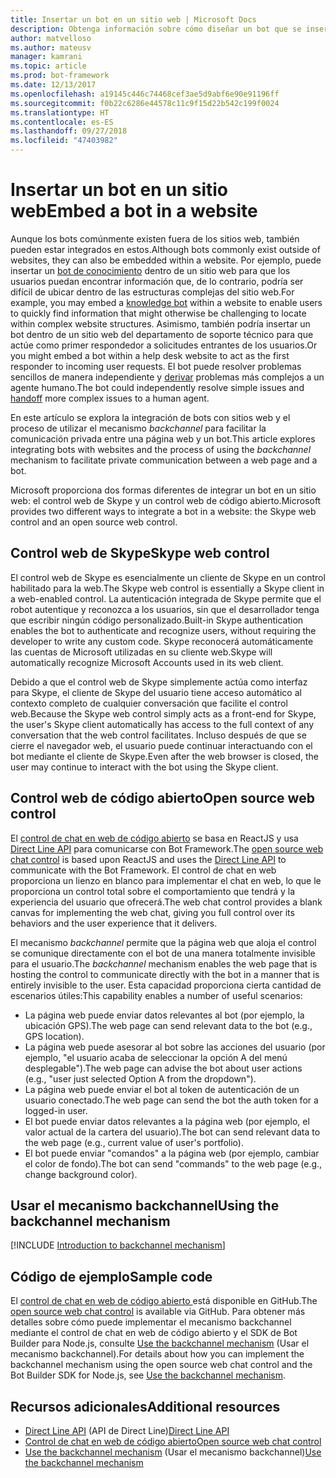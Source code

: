 ```yaml
---
title: Insertar un bot en un sitio web | Microsoft Docs
description: Obtenga información sobre cómo diseñar un bot que se insertará en un sitio web.
author: matvelloso
ms.author: mateusv
manager: kamrani
ms.topic: article
ms.prod: bot-framework
ms.date: 12/13/2017
ms.openlocfilehash: a19145c446c74468cef3ae5d9abf6e90e91196ff
ms.sourcegitcommit: f0b22c6286e44578c11c9f15d22b542c199f0024
ms.translationtype: HT
ms.contentlocale: es-ES
ms.lasthandoff: 09/27/2018
ms.locfileid: "47403982"
---
```

# <a name="embed-a-bot-in-a-website"></a><span data-ttu-id="659b9-103">Insertar un bot en un sitio web</span><span class="sxs-lookup"><span data-stu-id="659b9-103">Embed a bot in a website</span></span>

<span data-ttu-id="659b9-104">Aunque los bots comúnmente existen fuera de los sitios web, también pueden estar integrados en estos.</span><span class="sxs-lookup"><span data-stu-id="659b9-104">Although bots commonly exist outside of websites, they can also be embedded within a website.</span></span> <span data-ttu-id="659b9-105">Por ejemplo, puede insertar un [bot de conocimiento](~/bot-service-design-pattern-knowledge-base.md) dentro de un sitio web para que los usuarios puedan encontrar información que, de lo contrario, podría ser difícil de ubicar dentro de las estructuras complejas del sitio web.</span><span class="sxs-lookup"><span data-stu-id="659b9-105">For example, you may embed a [knowledge bot](~/bot-service-design-pattern-knowledge-base.md) within a website to enable users to quickly find information that might otherwise be challenging to locate within complex website structures.</span></span> <span data-ttu-id="659b9-106">Asimismo, también podría insertar un bot dentro de un sitio web del departamento de soporte técnico para que actúe como primer respondedor a solicitudes entrantes de los usuarios.</span><span class="sxs-lookup"><span data-stu-id="659b9-106">Or you might embed a bot within a help desk website to act as the first responder to incoming user requests.</span></span> <span data-ttu-id="659b9-107">El bot puede resolver problemas sencillos de manera independiente y [derivar](~/bot-service-design-pattern-handoff-human.md) problemas más complejos a un agente humano.</span><span class="sxs-lookup"><span data-stu-id="659b9-107">The bot could independently resolve simple issues and [handoff](~/bot-service-design-pattern-handoff-human.md) more complex issues to a human agent.</span></span> 

<span data-ttu-id="659b9-108">En este artículo se explora la integración de bots con sitios web y el proceso de utilizar el mecanismo *backchannel* para facilitar la comunicación privada entre una página web y un bot.</span><span class="sxs-lookup"><span data-stu-id="659b9-108">This article explores integrating bots with websites and the process of using the *backchannel* mechanism to facilitate private communication between a web page and a bot.</span></span> 

<span data-ttu-id="659b9-109">Microsoft proporciona dos formas diferentes de integrar un bot en un sitio web: el control web de Skype y un control web de código abierto.</span><span class="sxs-lookup"><span data-stu-id="659b9-109">Microsoft provides two different ways to integrate a bot in a website: the Skype web control and an open source web control.</span></span>

## <a name="skype-web-control"></a><span data-ttu-id="659b9-110">Control web de Skype</span><span class="sxs-lookup"><span data-stu-id="659b9-110">Skype web control</span></span>

<span data-ttu-id="659b9-111">El control web de Skype es esencialmente un cliente de Skype en un control habilitado para la web.</span><span class="sxs-lookup"><span data-stu-id="659b9-111">The Skype web control is essentially a Skype client in a web-enabled control.</span></span> <span data-ttu-id="659b9-112">La autenticación integrada de Skype permite que el robot autentique y reconozca a los usuarios, sin que el desarrollador tenga que escribir ningún código personalizado.</span><span class="sxs-lookup"><span data-stu-id="659b9-112">Built-in Skype authentication enables the bot to authenticate and recognize users, without requiring the developer to write any custom code.</span></span> <span data-ttu-id="659b9-113">Skype reconocerá automáticamente las cuentas de Microsoft utilizadas en su cliente web.</span><span class="sxs-lookup"><span data-stu-id="659b9-113">Skype will automatically recognize Microsoft Accounts used in its web client.</span></span> 

<span data-ttu-id="659b9-114">Debido a que el control web de Skype simplemente actúa como interfaz para Skype, el cliente de Skype del usuario tiene acceso  automático al contexto completo de cualquier conversación que facilite el control web.</span><span class="sxs-lookup"><span data-stu-id="659b9-114">Because the Skype web control simply acts as a front-end for Skype, the user's Skype client automatically has access to the full context of any conversation that the web control facilitates.</span></span> <span data-ttu-id="659b9-115">Incluso después de que se cierre el navegador web, el usuario puede continuar interactuando con el bot mediante el cliente de Skype.</span><span class="sxs-lookup"><span data-stu-id="659b9-115">Even after the web browser is closed, the user may continue to interact with the bot using the Skype client.</span></span> 

## <a name="open-source-web-control"></a><span data-ttu-id="659b9-116">Control web de código abierto</span><span class="sxs-lookup"><span data-stu-id="659b9-116">Open source web control</span></span>

<span data-ttu-id="659b9-117">El <a href="https://aka.ms/BotFramework-WebChat" target="_blank">control de chat en web de código abierto</a> se basa en ReactJS y usa [Direct Line API][directLineAPI] para comunicarse con Bot Framework.</span><span class="sxs-lookup"><span data-stu-id="659b9-117">The <a href="https://aka.ms/BotFramework-WebChat" target="_blank">open source web chat control</a> is based upon ReactJS and uses the [Direct Line API][directLineAPI] to communicate with the Bot Framework.</span></span> <span data-ttu-id="659b9-118">El control de chat en web proporciona un lienzo en blanco para implementar el chat en web, lo que le proporciona un control total sobre el comportamiento que tendrá y la experiencia del usuario que ofrecerá.</span><span class="sxs-lookup"><span data-stu-id="659b9-118">The web chat control provides a blank canvas for implementing the web chat, giving you full control over its behaviors and the user experience that it delivers.</span></span> 

<span data-ttu-id="659b9-119">El mecanismo *backchannel* permite que la página web que aloja el control se comunique directamente con el bot de una manera totalmente invisible para el usuario.</span><span class="sxs-lookup"><span data-stu-id="659b9-119">The *backchannel* mechanism enables the web page that is hosting the control to communicate directly with the bot in a manner that is entirely invisible to the user.</span></span> <span data-ttu-id="659b9-120">Esta capacidad proporciona cierta cantidad de escenarios útiles:</span><span class="sxs-lookup"><span data-stu-id="659b9-120">This capability enables a number of useful scenarios:</span></span> 

- <span data-ttu-id="659b9-121">La página web puede enviar datos relevantes al bot (por ejemplo, la ubicación GPS).</span><span class="sxs-lookup"><span data-stu-id="659b9-121">The web page can send relevant data to the bot (e.g., GPS location).</span></span>
- <span data-ttu-id="659b9-122">La página web puede asesorar al bot sobre las acciones del usuario (por ejemplo, "el usuario acaba de seleccionar la opción A del menú desplegable").</span><span class="sxs-lookup"><span data-stu-id="659b9-122">The web page can advise the bot about user actions (e.g., "user just selected Option A from the dropdown").</span></span>
- <span data-ttu-id="659b9-123">La página web puede enviar el bot al token de autenticación de un usuario conectado.</span><span class="sxs-lookup"><span data-stu-id="659b9-123">The web page can send the bot the auth token for a logged-in user.</span></span>
- <span data-ttu-id="659b9-124">El bot puede enviar datos relevantes a la página web (por ejemplo, el valor actual de la cartera del usuario).</span><span class="sxs-lookup"><span data-stu-id="659b9-124">The bot can send relevant data to the web page (e.g., current value of user's portfolio).</span></span>
- <span data-ttu-id="659b9-125">El bot puede enviar "comandos" a la página web (por ejemplo, cambiar el color de fondo).</span><span class="sxs-lookup"><span data-stu-id="659b9-125">The bot can send "commands" to the web page (e.g., change background color).</span></span>

## <a name="using-the-backchannel-mechanism"></a><span data-ttu-id="659b9-126">Usar el mecanismo backchannel</span><span class="sxs-lookup"><span data-stu-id="659b9-126">Using the backchannel mechanism</span></span>

[!INCLUDE [Introduction to backchannel mechanism](~/includes/snippet-backchannel.md)]

## <a name="sample-code"></a><span data-ttu-id="659b9-127">Código de ejemplo</span><span class="sxs-lookup"><span data-stu-id="659b9-127">Sample code</span></span>

<span data-ttu-id="659b9-128">El <a href="https://aka.ms/BotFramework-WebChat" target="_blank">control de chat en web de código abierto </a> está disponible en GitHub.</span><span class="sxs-lookup"><span data-stu-id="659b9-128">The <a href="https://aka.ms/BotFramework-WebChat" target="_blank">open source web chat control</a> is available via GitHub.</span></span> <span data-ttu-id="659b9-129">Para obtener más detalles sobre cómo puede implementar el mecanismo backchannel mediante el control de chat en web de código abierto y el SDK de Bot Builder para Node.js, consulte [Use the backchannel mechanism](~/nodejs/bot-builder-nodejs-backchannel.md) (Usar el mecanismo backchannel).</span><span class="sxs-lookup"><span data-stu-id="659b9-129">For details about how you can implement the backchannel mechanism using the open source web chat control and the Bot Builder SDK for Node.js, see [Use the backchannel mechanism](~/nodejs/bot-builder-nodejs-backchannel.md).</span></span>

## <a name="additional-resources"></a><span data-ttu-id="659b9-130">Recursos adicionales</span><span class="sxs-lookup"><span data-stu-id="659b9-130">Additional resources</span></span>

- <span data-ttu-id="659b9-131">[Direct Line API][directLineAPI] (API de Direct Line)</span><span class="sxs-lookup"><span data-stu-id="659b9-131">[Direct Line API][directLineAPI]</span></span>
- [<span data-ttu-id="659b9-132">Control de chat en web de código abierto</span><span class="sxs-lookup"><span data-stu-id="659b9-132">Open source web chat control</span></span>](https://github.com/Microsoft/BotFramework-WebChat)
- <span data-ttu-id="659b9-133">[Use the backchannel mechanism](~/nodejs/bot-builder-nodejs-backchannel.md) (Usar el mecanismo backchannel)</span><span class="sxs-lookup"><span data-stu-id="659b9-133">[Use the backchannel mechanism](~/nodejs/bot-builder-nodejs-backchannel.md)</span></span>

[directLineAPI]: https://docs.botframework.com/en-us/restapi/directline3/#navtitle
